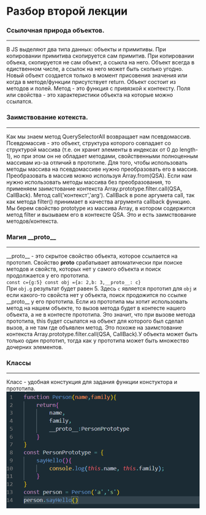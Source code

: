 # Разбор второй лекции
### Ссылочная природа объектов.
***
В JS выделяют два типа данных: объекты и примитивы. При копировании примитива скопируется сам примитив. При копировании объека,
скопируется не сам объект, а ссыкла на него. Объект всегда в едиственном числе, а ссылок на него может быть сколько угодно. Новый объект создается только в момент присовения значения или когда в методе/функции присутствует return. Объект состоит из методов и полей. Метод -
это функция с привязкой к контексту. Поля или свойства - это характеристики объекта на которые можно ссылатся.  
### Заимствование котекста.
***
Как мы знаем метод QuerySelectorAll возвращает нам псевдомассив. Псевдомассив - это объект, структура которого совпадает со структурой массива (т.е. он хранит элементы в индексах от 0 до length-1), но при этом он не обладает методами, свойственными полноценным массивам из-за отличий в прототипе. Для того, чтобы использовать методы массива на псевдомассиве нужно преобразовать его в массив. Преобразовать в массив можно используя Array.from(QSA). Если нам нужно использовать методы массива без преобразования, то применяем заимстование контекста Array.prototype.filter.call(QSA, CallBack). Метод call('контекст','arg'). CallBack в роле аргумета call, так как метода filter() принимает в качества агрумента callback функцию. Мы берем свойство prototype из массива Array, в котором содержится метод filter и вызываем его в контексте QSA. Это и есть заимствование методов/контекста.
### Магия \_\_proto__
***
\_\_proto__ - это скрытое свойство объекта, которое ссылается на прототип. Свойство __proto__ срабатывает автоматически при поиске методов и свойств, которых нет у самого объекта и поиск продолжается у его прототипа.  
`const c={g:5} const obj ={a: 2,b: 3,__proto__: c}`  
При `obj.g` результат будет равен 5. Здесь `с` является прототип для `obj` и если какого-то свойста нет у объекта, поиск продожится по ссылке \_\_proto__ у его прототипа. Если из прототипа мы хотит использовать метод на нашем объекте, то вызов метода будет в контесте нашего объекта, а не в контесте прототипа. Это значит, что при вызове метода прототипа, this будет ссылатся на объект для которого был сделал вызов, а не там где объявлен метод. Это похоже на заимстование контекста Array.prototype.filter.call(QSA, CallBack).У объекта может быть только один прототип, тогда как у прототипа может быть множество дочерних элементов.  
### Классы
***
Класс - удобная констукция для задания функции констуктора и прототипа.
![Так выглядить класс](/class.png)


